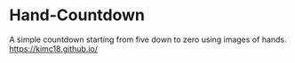 # Hand-Countdown
A simple countdown starting from five down to zero using images of hands.
https://kimc18.github.io/
